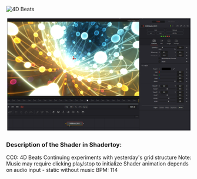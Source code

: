 ![4D Beats](D4DBeats.gif)


[![Thumbnail](D4DBeats_screenshot.png)](D4DBeats.fuse)

### Description of the Shader in Shadertoy:
CC0: 4D Beats
 Continuing experiments with yesterday's grid structure
 Note: Music may require clicking play/stop to initialize
 Shader animation depends on audio input - static without music
 BPM: 114